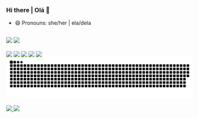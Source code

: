 ### Hi there | Olá 👋

- 😄 Pronouns: she/her | ela/dela

##

<div>
  <img heigth="180em" src="https://github-readme-stats-rebecamorais.vercel.app/api/?username=rebecamorais&theme=radical&include_all_commits=true&count_private=true" />   
  <img heigth="180em" src="https://github-readme-stats-rebecamorais.vercel.app/api/top-langs/?username=rebecamorais&theme=radical&layout=compact&lang_count=10&include_all_commits=true&count_private=true" /> 
</div>

<div style="display: inline_block"><br>
  <img align="center" heigth="30" width="40" src="https://cdn.jsdelivr.net/gh/devicons/devicon/icons/nodejs/nodejs-original.svg" />
  <img align="center" heigth="30" width="40" src="https://cdn.jsdelivr.net/gh/devicons/devicon/icons/javascript/javascript-original.svg" />
  <img align="center" heigth="30" width="40" src="https://cdn.jsdelivr.net/gh/devicons/devicon/icons/typescript/typescript-original.svg" />
  <img align="center" heigth="30" width="40" src="https://cdn.jsdelivr.net/gh/devicons/devicon/icons/nestjs/nestjs-plain.svg" />
  <img align="center" heigth="30" width="40" src="https://cdn.jsdelivr.net/gh/devicons/devicon/icons/react/react-original.svg" />
</div>

<picture>
  <source media="(prefers-color-scheme: dark)" srcset="https://raw.githubusercontent.com/rebecamorais/rebecamorais/output/github-contribution-grid-snake-dark.svg">
  <source media="(prefers-color-scheme: light)" srcset="https://raw.githubusercontent.com/rebecamorais/rebecamorais/output/github-contribution-grid-snake.svg">
  <img alt="github contribution grid snake animation" src="https://raw.githubusercontent.com/rebecamorais/rebecamorais/output/github-contribution-grid-snake.svg">
</picture>

<div style="display: inline_block"><br>
  <a href="https://www.linkedin.com/in/rebecamoraisc/"> <img src="https://img.shields.io/badge/LinkedIn-0077B5?style=for-the-badge&logo=linkedin&logoColor=white"/> </a> 
  <a href="https://www.instagram.com/ecarebeca/"> <img src="https://img.shields.io/badge/Instagram-E4405F?style=for-the-badge&logo=instagram&logoColor=white"/> </a> 
</div>
